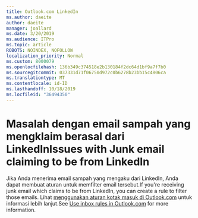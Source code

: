 ```yaml
---
title: Outlook.com LinkedIn
ms.author: daeite
author: daeite
manager: joallard
ms.date: 3/20/2019
ms.audience: ITPro
ms.topic: article
ROBOTS: NOINDEX, NOFOLLOW
localization_priority: Normal
ms.custom: 8000079
ms.openlocfilehash: 136b349c374518e2b130184f2dc64d1bf9a7f7b0
ms.sourcegitcommit: 037331d71f06750d972c0b6278b23bb15c4806ca
ms.translationtype: MT
ms.contentlocale: id-ID
ms.lasthandoff: 10/18/2019
ms.locfileid: "36494350"
---
```

# <a name="issues-with-junk-email-claiming-to-be-from-linkedin"></a><span data-ttu-id="1f621-102">Masalah dengan email sampah yang mengklaim berasal dari LinkedIn</span><span class="sxs-lookup"><span data-stu-id="1f621-102">Issues with Junk email claiming to be from LinkedIn</span></span>

<span data-ttu-id="1f621-103">Jika Anda menerima email sampah yang mengaku dari LinkedIn, Anda dapat membuat aturan untuk memfilter email tersebut.</span><span class="sxs-lookup"><span data-stu-id="1f621-103">If you're receiving junk email which claims to be from LinkedIn, you can create a rule to filter those emails.</span></span>
<span data-ttu-id="1f621-104">Lihat [menggunakan aturan kotak masuk di Outlook.com](https://aka.ms/OutlookComInboxRules) untuk informasi lebih lanjut.</span><span class="sxs-lookup"><span data-stu-id="1f621-104">See [Use inbox rules in Outlook.com](https://aka.ms/OutlookComInboxRules) for more information.</span></span>


